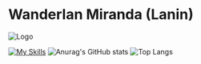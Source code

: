 # Wanderlan Miranda (Lanin)
![Logo](https://cdn.discordapp.com/attachments/747830804842807466/1191756365195116654/mmentoring.jpg)

[![My Skills](https://skillicons.dev/icons?i=aws,gcp,html,css,lua,ps,js)](https://skillicons.dev)
![Anurag's GitHub stats](https://github-readme-stats.vercel.app/api?username=Laanin&show_icons=true&theme=radical)
![Top Langs](https://github-readme-stats.vercel.app/api/top-langs/?username=Laanin&hide_progress=true)
